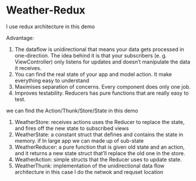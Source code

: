 # Weather-Redux

I use redux architecture in this demo

Advantage: 
  1. The dataflow is unidirectional that means your data gets processed in one-direction. The idea behind it is that your subscribers (e. g. ViewController) only listens for updates and doesn’t manipulate the data it receives.
  2. You can find the real state of your app and model action. It make everything easy to understand
  3. Maximises separation of concerns. Every component does only one job.
  4. Improves testability. Reducers has pure functions that are really easy to test.
  
we can find the Action/Thunk/Store/State in this demo

  1. WeatherStore:     receives actions uses the Reducer to replace the state, and fires off the new state to subscribed views
  2. WeatherState: a    constant struct that defines and contains the state in memory. if In large app we can made up of sub-state
  3. WeatherReducer:     a pure function that is given old state and an action, and it returns a new state struct that’ll replace the old one in the store.
  4. WeatherAction:     simple structs that the Reducer uses to update state.
  5. WeatherThunk:     implementation of the unidirectional data flow architecture in this case I do the netwok and requset location
  
  
